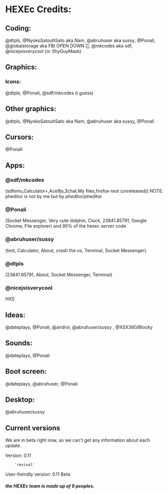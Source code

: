 # HEXEc Credits:
## Coding:
@dtpls, @NyokoSatouhSato aka Nam, @abruhuser aka sussy, @Ponali, @globalstorage aka FBI OPEN DOWN [], @mkcodes aka sdf, @nicejsisverycool (or ShyGuyMask)
## Graphics:
### Icons:
@dtpls, @Ponali, @sdf/mkcodes (i guess)
## Other graphics:
@dtpls, @NyokoSatouhSato aka Nam, @abruhuser aka sussy, @Ponali
## Cursors:
@Ponali
## Apps:
### @sdf/mkcodes
(sdfemu,Calculator+,Ace9js,3chat,My files,firefox-test (unreleased))
NOTE: pheditor is not by me but by pheditor/pheditor
### @Ponali
(Socket Messenger, Very cute dolphin, Clock, 23841.85791, Google Chrome, File explorer) and 95% of the hexec server code
### @abruhuser/sussy
(test, Calculator, About, crash the os, Terminal, Socket Messenger).
### @dtpls
(23841.85791, About, Socket Messenger, Terminal)
### @nicejsisverycool
HXS

## Ideas:
@dateplays, @Ponali, @androi, @abruhuser/sussy , @XSX360/Blocky
## Sounds:
@dateplays, @Ponali
## Boot screen:
@dateplays, @abruhuser, @Ponali
## Desktop:
@abruhuser/sussy

<!--a new line is 2 new lines in markdown
    :0000-->
<!-- write apps u made here evrone -->
## Current versions
We are in beta right now, so we can't get any information about each update.

Version: 0.11

        'revival'

User-freindly version: 0.11 Beta

<!-- WAIT we can codename updates like Windows -->
##### the HEXEc team is made up of 9 peoples. 